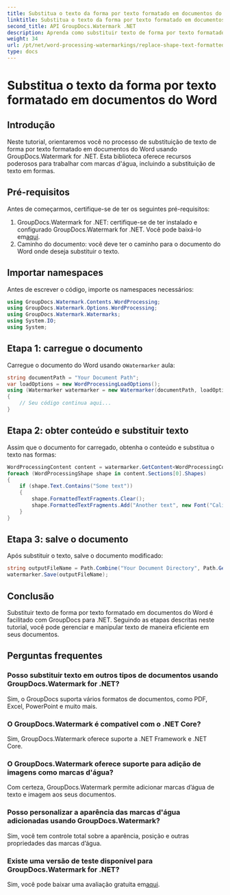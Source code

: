 ```yaml
---
title: Substitua o texto da forma por texto formatado em documentos do Word
linktitle: Substitua o texto da forma por texto formatado em documentos do Word
second_title: API GroupDocs.Watermark .NET
description: Aprenda como substituir texto de forma por texto formatado em documentos do Word usando GroupDocs.Watermark for .NET. Seus recursos de edição de documentos sem esforço.
weight: 34
url: /pt/net/word-processing-watermarkings/replace-shape-text-formatted-text-word-docs/
type: docs
---
```

# Substitua o texto da forma por texto formatado em documentos do Word

## Introdução
Neste tutorial, orientaremos você no processo de substituição de texto de forma por texto formatado em documentos do Word usando GroupDocs.Watermark for .NET. Esta biblioteca oferece recursos poderosos para trabalhar com marcas d'água, incluindo a substituição de texto em formas.
## Pré-requisitos
Antes de começarmos, certifique-se de ter os seguintes pré-requisitos:
1.  GroupDocs.Watermark for .NET: certifique-se de ter instalado e configurado GroupDocs.Watermark for .NET. Você pode baixá-lo em[aqui](https://releases.groupdocs.com/Watermark/net/).
2. Caminho do documento: você deve ter o caminho para o documento do Word onde deseja substituir o texto.

## Importar namespaces
Antes de escrever o código, importe os namespaces necessários:
```csharp
using GroupDocs.Watermark.Contents.WordProcessing;
using GroupDocs.Watermark.Options.WordProcessing;
using GroupDocs.Watermark.Watermarks;
using System.IO;
using System;
```
## Etapa 1: carregue o documento
 Carregue o documento do Word usando o`Watermarker` aula:
```csharp
string documentPath = "Your Document Path";
var loadOptions = new WordProcessingLoadOptions();
using (Watermarker watermarker = new Watermarker(documentPath, loadOptions))
{
    // Seu código continua aqui...
}
```
## Etapa 2: obter conteúdo e substituir texto
Assim que o documento for carregado, obtenha o conteúdo e substitua o texto nas formas:
```csharp
WordProcessingContent content = watermarker.GetContent<WordProcessingContent>();
foreach (WordProcessingShape shape in content.Sections[0].Shapes)
{
    if (shape.Text.Contains("Some text"))
    {
        shape.FormattedTextFragments.Clear();
        shape.FormattedTextFragments.Add("Another text", new Font("Calibri", 19, FontStyle.Bold), Color.Red, Color.Aqua);
    }
}
```
## Etapa 3: salve o documento
Após substituir o texto, salve o documento modificado:
```csharp
string outputFileName = Path.Combine("Your Document Directory", Path.GetFileName(documentPath));
watermarker.Save(outputFileName);
```

## Conclusão
Substituir texto de forma por texto formatado em documentos do Word é facilitado com GroupDocs para .NET. Seguindo as etapas descritas neste tutorial, você pode gerenciar e manipular texto de maneira eficiente em seus documentos.

## Perguntas frequentes
### Posso substituir texto em outros tipos de documentos usando GroupDocs.Watermark for .NET?
Sim, o GroupDocs suporta vários formatos de documentos, como PDF, Excel, PowerPoint e muito mais.
### O GroupDocs.Watermark é compatível com o .NET Core?
Sim, GroupDocs.Watermark oferece suporte a .NET Framework e .NET Core.
### O GroupDocs.Watermark oferece suporte para adição de imagens como marcas d'água?
Com certeza, GroupDocs.Watermark permite adicionar marcas d’água de texto e imagem aos seus documentos.
### Posso personalizar a aparência das marcas d'água adicionadas usando GroupDocs.Watermark?
Sim, você tem controle total sobre a aparência, posição e outras propriedades das marcas d’água.
### Existe uma versão de teste disponível para GroupDocs.Watermark for .NET?
 Sim, você pode baixar uma avaliação gratuita em[aqui](https://releases.groupdocs.com/).